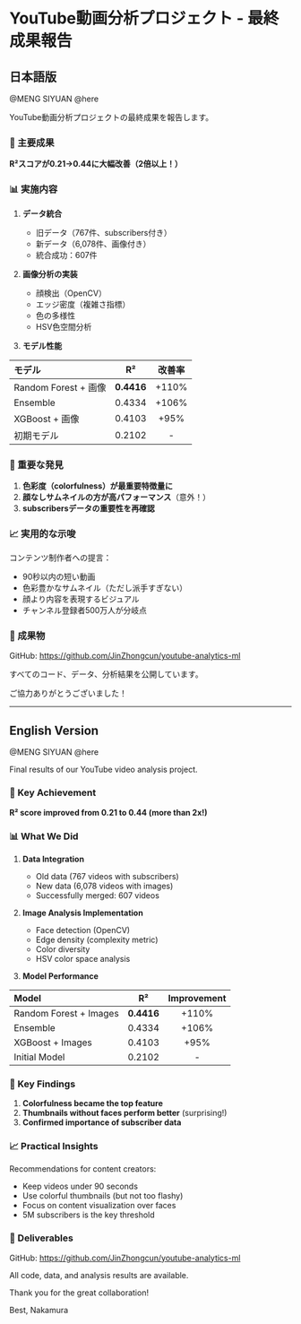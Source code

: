 # YouTube動画分析プロジェクト - 最終成果報告

## 日本語版

@MENG SIYUAN @here

YouTube動画分析プロジェクトの最終成果を報告します。

### 🎯 主要成果

**R²スコアが0.21→0.44に大幅改善（2倍以上！）**

### 📊 実施内容

1. **データ統合**
   - 旧データ（767件、subscribers付き）
   - 新データ（6,078件、画像付き）
   - 統合成功：607件

2. **画像分析の実装**
   - 顔検出（OpenCV）
   - エッジ密度（複雑さ指標）
   - 色の多様性
   - HSV色空間分析

3. **モデル性能**

| モデル | R² | 改善率 |
|:---|:---:|:---:|
| Random Forest + 画像 | **0.4416** | +110% |
| Ensemble | 0.4334 | +106% |
| XGBoost + 画像 | 0.4103 | +95% |
| 初期モデル | 0.2102 | - |

### 🔑 重要な発見

1. **色彩度（colorfulness）が最重要特徴量に**
2. **顔なしサムネイルの方が高パフォーマンス**（意外！）
3. **subscribersデータの重要性を再確認**

### 📈 実用的な示唆

コンテンツ制作者への提言：
- 90秒以内の短い動画
- 色彩豊かなサムネイル（ただし派手すぎない）
- 顔より内容を表現するビジュアル
- チャンネル登録者500万人が分岐点

### 🔗 成果物

GitHub: https://github.com/JinZhongcun/youtube-analytics-ml

すべてのコード、データ、分析結果を公開しています。

ご協力ありがとうございました！

---

## English Version

@MENG SIYUAN @here

Final results of our YouTube video analysis project.

### 🎯 Key Achievement

**R² score improved from 0.21 to 0.44 (more than 2x!)**

### 📊 What We Did

1. **Data Integration**
   - Old data (767 videos with subscribers)
   - New data (6,078 videos with images)
   - Successfully merged: 607 videos

2. **Image Analysis Implementation**
   - Face detection (OpenCV)
   - Edge density (complexity metric)
   - Color diversity
   - HSV color space analysis

3. **Model Performance**

| Model | R² | Improvement |
|:---|:---:|:---:|
| Random Forest + Images | **0.4416** | +110% |
| Ensemble | 0.4334 | +106% |
| XGBoost + Images | 0.4103 | +95% |
| Initial Model | 0.2102 | - |

### 🔑 Key Findings

1. **Colorfulness became the top feature**
2. **Thumbnails without faces perform better** (surprising!)
3. **Confirmed importance of subscriber data**

### 📈 Practical Insights

Recommendations for content creators:
- Keep videos under 90 seconds
- Use colorful thumbnails (but not too flashy)
- Focus on content visualization over faces
- 5M subscribers is the key threshold

### 🔗 Deliverables

GitHub: https://github.com/JinZhongcun/youtube-analytics-ml

All code, data, and analysis results are available.

Thank you for the great collaboration!

Best,
Nakamura